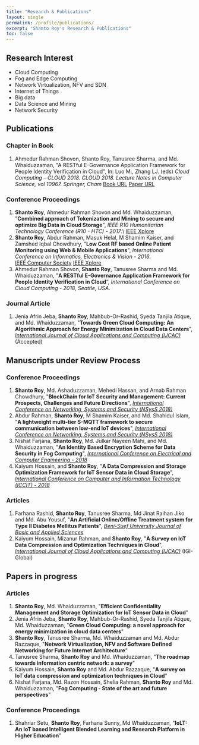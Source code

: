 ```yaml
---
title: "Research & Publications"
layout: single
permalink: /profile/publications/
excerpt: "Shanto Roy's Research & Publications"
toc: false
---
```


## Research Interest
* Cloud Computing
* Fog and Edge Computing
* Network Virtualization, NFV and SDN
* Internet of Things
* Big data
* Data Science and Mining
* Network Security

## Publications
### Chapter in Book
1. Ahmedur Rahman Shovon, Shanto Roy, Tanusree Sharma, and Md. Whaiduzzaman, "A RESTful E-Governance Application Framework for People Identity Verification in Cloud", In: Luo M., Zhang LJ. (eds) _Cloud Computing – CLOUD 2018. CLOUD 2018. Lecture Notes in Computer Science, vol 10967. Springer, Cham_ [Book URL](https://www.springer.com/us/book/9783319942940) [Paper URL](https://link.springer.com/chapter/10.1007/978-3-319-94295-7_19)

### Conference Proceedings
1. **Shanto Roy**, Ahmedur Rahman Shovon and Md. Whaiduzzaman, "**Combined approach of Tokenization and Mining to secure and
optimize Big Data in Cloud Storage**", _IEEE R10 Humanitarian Technology Conference (R10 - HTC) - 2017_.\\
[IEEE Xplore](http://ieeexplore.ieee.org/document/8288912/)
2. **Shanto Roy**, Abdur Rahman, Masuk Helal, M Shamim Kaiser, and Zamshed Iqbal Chowdhury, "**Low Cost RF based Online Patient 
Monitoring using Web & Mobile Applications**", _International Conference on Informatics, Electronics & Vision - 2016_.   
[IEEE Computer Society](https://www.computer.org/csdl/proceedings/iciev/2016/1269/00/07760125-abs.html) 
[IEEE Xplore](http://ieeexplore.ieee.org/abstract/document/7760125/)
3. Ahmedur Rahman Shovon, **Shanto Roy**, Tanusree Sharma and Md. Whaiduzzaman, "**A RESTful E-Governance Application Framework for People Identity Verification in Cloud**“, _International Conference on Cloud Computing - 2018, Seattle, USA_.

### Journal Article
1. Jenia Afrin Jeba, **Shanto Roy**, Mahbub-Or-Rashid, Syeda Tanjila Atique, and Md. Whaiduzzaman,  "**Towards Green Cloud Computing: An Algorithmic Approach for Energy Minimization in Cloud Data Centers**", _[International Journal of Cloud Applications and Computing (IJCAC)](https://www.igi-global.com/journal/international-journal-cloud-applications-computing/41974)_  (Accepted)


## Manuscripts under Review Process
### Conference Proceedings
1. **Shanto Roy**, Md. Ashaduzzaman, Mehedi Hassan, and Arnab Rahman Chowdhury, "**BlockChain for IoT Security and Management: Current Prospects, Challenges and Future Directions**", _[International Conference on Networking, Systems and Security (NSysS 2018)](https://cse.buet.ac.bd/nsyss2018/)_
2. Abdur Rahman, **Shanto Roy**, M Shamim Kaiser, and Md. Shahidul Islam, "**A lightweight multi-tier S-MQTT framework to secure communication between low-end IoT devices**", _[International Conference on Networking, Systems and Security (NSysS 2018)](https://cse.buet.ac.bd/nsyss2018/)_
3. Nishat Farjana, **Shanto Roy**, Md. Julkar Nayeen Mahi, and  Md. Whaiduzzaman, "**An Identity Based Encryption Scheme for Data Security in Fog Computing**", _[International Conference on Electrical and Computer Engineering - 2018](http://icece.buet.ac.bd/i2018/)_
4. Kaiyum Hossain, and **Shanto Roy**, "**A Data Compression and Storage Optimization Framework for IoT Sensor Data in Cloud Storage**", _[International Conference on Computer and Information Technology (ICCIT) - 2018](http://iccit.org.bd/2018/index.php)_

### Articles
1. Farhana Rashid, **Shanto Roy**, Tanusree Sharma, Md Jinat Raihan Jiko and Md. Abu Yousuf, "**An Artificial Online/Offline Treatment system for Type II Diabetes Mellitus Patients**", _[Beni-Suef University Journal of Basic and Applied Sciences](https://www.journals.elsevier.com/beni-suef-university-journal-of-basic-and-applied-sciences/)_
2. Kaiyum Hossain, Mizanur Rahman, and **Shanto Roy**, "**A Survey on IoT Data Compression and Optimization Techniques in Cloud**", _[International Journal of Cloud Applications and Computing (IJCAC)](https://www.igi-global.com/journal/international-journal-cloud-applications-computing/41974)_ (IGI-Global)

## Papers in progress
### Articles
1. **Shanto Roy**, Md. Whaiduzzaman, "**Efficient Confidentiality Management and Storage Optimization for IoT Sensor Data in Cloud**"
2. Jenia Afrin Jeba, **Shanto Roy**, Mahbub-Or-Rashid, Syeda Tanjila Atique, Md. Whaiduzzaman, "**Green Cloud Computing: a novel approach for energy minimization in cloud data centers**"
3. **Shanto Roy**, Tanusree Sharma, Md. Whaiduzzaman and Md. Abdur Razzaque, "**Network Virtualization, NFV and Software Defined Networking for Future Internet Architecture**"
4. Tanusree Sharma, **Shanto Roy** and Md. Whaiduzzaman, "**The roadmap towards information centric network: a survey**"
5. Kaiyum Hossain, **Shanto Roy** and Md. Abdur Razzaque, "**A survey on IoT data compression and optimization techniques in Cloud**"
6. Nishat Farjana, Md. Razon Hossain, Shelia Rahman, **Shanto Roy** and Md. Whaiduzzaman, "**Fog Computing - State of the art and future perspectives**"

### Conference Proceedings
1. Shahriar Setu, **Shanto Roy**, Farhana Sunny, Md Whaiduzzaman, "**IoLT: An IoT based Intelligent Blended Learning and Research 
Platform in Higher Education**"


